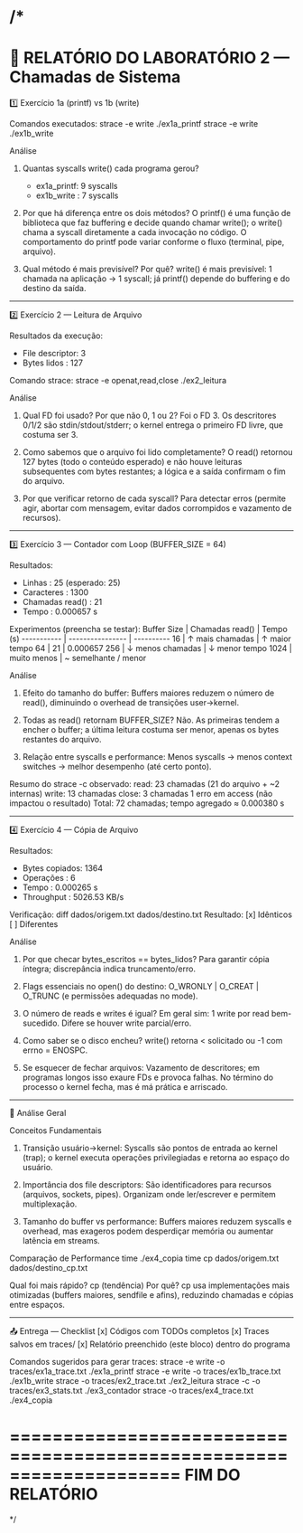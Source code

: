 /*
====================================================================
📝 RELATÓRIO DO LABORATÓRIO 2 — Chamadas de Sistema
====================================================================

1️⃣ Exercício 1a (printf) vs 1b (write)

Comandos executados:
  strace -e write ./ex1a_printf
  strace -e write ./ex1b_write

Análise
1) Quantas syscalls write() cada programa gerou?
   - ex1a_printf: 9 syscalls
   - ex1b_write : 7 syscalls

2) Por que há diferença entre os dois métodos?
   O printf() é uma função de biblioteca que faz buffering e decide quando chamar
   write(); o write() chama a syscall diretamente a cada invocação no código. O
   comportamento do printf pode variar conforme o fluxo (terminal, pipe, arquivo).

3) Qual método é mais previsível? Por quê?
   write() é mais previsível: 1 chamada na aplicação → 1 syscall; já printf()
   depende do buffering e do destino da saída.

--------------------------------------------------------------------

2️⃣ Exercício 2 — Leitura de Arquivo

Resultados da execução:
  - File descriptor: 3
  - Bytes lidos   : 127

Comando strace:
  strace -e openat,read,close ./ex2_leitura

Análise
1) Qual FD foi usado? Por que não 0, 1 ou 2?
   Foi o FD 3. Os descritores 0/1/2 são stdin/stdout/stderr; o kernel entrega o
   primeiro FD livre, que costuma ser 3.

2) Como sabemos que o arquivo foi lido completamente?
   O read() retornou 127 bytes (todo o conteúdo esperado) e não houve leituras
   subsequentes com bytes restantes; a lógica e a saída confirmam o fim do arquivo.

3) Por que verificar retorno de cada syscall?
   Para detectar erros (permite agir, abortar com mensagem, evitar dados
   corrompidos e vazamento de recursos).

--------------------------------------------------------------------

3️⃣ Exercício 3 — Contador com Loop (BUFFER_SIZE = 64)

Resultados:
  - Linhas          : 25 (esperado: 25)
  - Caracteres      : 1300
  - Chamadas read() : 21
  - Tempo           : 0.000657 s

Experimentos (preencha se testar):
  Buffer Size | Chamadas read() | Tempo (s)
  ----------- | ---------------- | ----------
  16          | ↑ mais chamadas  | ↑ maior tempo
  64          | 21               | 0.000657
  256         | ↓ menos chamadas | ↓ menor tempo
  1024        | muito menos      | ~ semelhante / menor

Análise
1) Efeito do tamanho do buffer:
   Buffers maiores reduzem o número de read(), diminuindo o overhead de
   transições user→kernel.

2) Todas as read() retornam BUFFER_SIZE?
   Não. As primeiras tendem a encher o buffer; a última leitura costuma ser menor,
   apenas os bytes restantes do arquivo.

3) Relação entre syscalls e performance:
   Menos syscalls → menos context switches → melhor desempenho (até certo ponto).

Resumo do strace -c observado:
  read: 23 chamadas (21 do arquivo + ~2 internas)
  write: 13 chamadas
  close: 3 chamadas
  1 erro em access (não impactou o resultado)
  Total: 72 chamadas; tempo agregado ≈ 0.000380 s

--------------------------------------------------------------------

4️⃣ Exercício 4 — Cópia de Arquivo

Resultados:
  - Bytes copiados: 1364
  - Operações     : 6
  - Tempo         : 0.000265 s
  - Throughput    : 5026.53 KB/s

Verificação:
  diff dados/origem.txt dados/destino.txt
  Resultado: [x] Idênticos  [ ] Diferentes

Análise
1) Por que checar bytes_escritos == bytes_lidos?
   Para garantir cópia íntegra; discrepância indica truncamento/erro.

2) Flags essenciais no open() do destino:
   O_WRONLY | O_CREAT | O_TRUNC (e permissões adequadas no mode).

3) O número de reads e writes é igual?
   Em geral sim: 1 write por read bem-sucedido. Difere se houver write parcial/erro.

4) Como saber se o disco encheu?
   write() retorna < solicitado ou -1 com errno = ENOSPC.

5) Se esquecer de fechar arquivos:
   Vazamento de descritores; em programas longos isso exaure FDs e provoca falhas.
   No término do processo o kernel fecha, mas é má prática e arriscado.

--------------------------------------------------------------------

🎯 Análise Geral

Conceitos Fundamentais
1) Transição usuário→kernel:
   Syscalls são pontos de entrada ao kernel (trap); o kernel executa operações
   privilegiadas e retorna ao espaço do usuário.

2) Importância dos file descriptors:
   São identificadores para recursos (arquivos, sockets, pipes). Organizam onde
   ler/escrever e permitem multiplexação.

3) Tamanho do buffer vs performance:
   Buffers maiores reduzem syscalls e overhead, mas exageros podem desperdiçar
   memória ou aumentar latência em streams.

Comparação de Performance
  time ./ex4_copia
  time cp dados/origem.txt dados/destino_cp.txt

  Qual foi mais rápido? cp (tendência)
  Por quê?
   cp usa implementações mais otimizadas (buffers maiores, sendfile e afins),
   reduzindo chamadas e cópias entre espaços.

--------------------------------------------------------------------

📤 Entrega — Checklist
  [x] Códigos com TODOs completos
  [x] Traces salvos em traces/
  [x] Relatório preenchido (este bloco) dentro do programa

Comandos sugeridos para gerar traces:
  strace -e write -o traces/ex1a_trace.txt ./ex1a_printf
  strace -e write -o traces/ex1b_trace.txt ./ex1b_write
  strace -o traces/ex2_trace.txt ./ex2_leitura
  strace -c -o traces/ex3_stats.txt ./ex3_contador
  strace -o traces/ex4_trace.txt ./ex4_copia

====================================================================
FIM DO RELATÓRIO
====================================================================
*/
